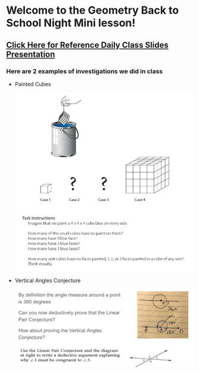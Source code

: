 # Welcome to the Geometry Back to School Night Mini lesson!

## [Click Here for Reference Daily Class Slides Presentation](lessons/geominilesson/geodaily.pdf)

### Here are 2 examples of investigations we did in class

* Painted Cubes

    ![alt text][paintedcube]

* Vertical Angles Conjecture

    ![alt text][vaconjecture]



[paintedcube]: painted_cubes.png
[vaconjecture]: va_conjecture.png